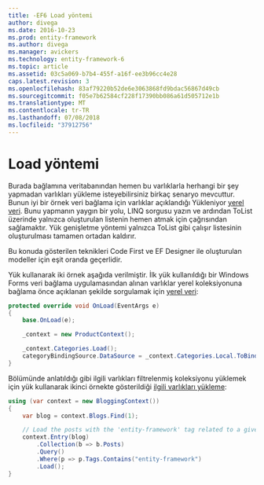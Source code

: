 ```yaml
---
title: -EF6 Load yöntemi
author: divega
ms.date: 2016-10-23
ms.prod: entity-framework
ms.author: divega
ms.manager: avickers
ms.technology: entity-framework-6
ms.topic: article
ms.assetid: 03c5a069-b7b4-455f-a16f-ee3b96cc4e28
caps.latest.revision: 3
ms.openlocfilehash: 83af79220b52de6e3063868fd9bdac56867d49cb
ms.sourcegitcommit: f05e7b62584cf228f17390bb086a61d505712e1b
ms.translationtype: MT
ms.contentlocale: tr-TR
ms.lasthandoff: 07/08/2018
ms.locfileid: "37912756"
---
```

# <a name="the-load-method"></a>Load yöntemi
Burada bağlamına veritabanından hemen bu varlıklarla herhangi bir şey yapmadan varlıkları yükleme isteyebilirsiniz birkaç senaryo mevcuttur. Bunun iyi bir örnek veri bağlama için varlıklar açıklandığı Yükleniyor [yerel veri](~/ef6/querying/local-data.md). Bunu yapmanın yaygın bir yolu, LINQ sorgusu yazın ve ardından ToList üzerinde yalnızca oluşturulan listenin hemen atmak için çağrısından sağlamaktır. Yük genişletme yöntemi yalnızca ToList gibi çalışır listesinin oluşturulması tamamen ortadan kaldırır.  

Bu konuda gösterilen teknikleri Code First ve EF Designer ile oluşturulan modeller için eşit oranda geçerlidir.  

Yük kullanarak iki örnek aşağıda verilmiştir. İlk yük kullanıldığı bir Windows Forms veri bağlama uygulamasından alınan varlıklar yerel koleksiyonuna bağlama önce açıklanan şekilde sorgulamak için [yerel veri](~/ef6/querying/local-data.md):  

``` csharp
protected override void OnLoad(EventArgs e)
{
    base.OnLoad(e);

    _context = new ProductContext();

    _context.Categories.Load();
    categoryBindingSource.DataSource = _context.Categories.Local.ToBindingList();
}
```  

Bölümünde anlatıldığı gibi ilgili varlıkları filtrelenmiş koleksiyonu yüklemek için yük kullanarak ikinci örnekte gösterildiği [ilgili varlıkları yükleme](~/ef6/querying/related-data.md):  

``` csharp
using (var context = new BloggingContext())
{
    var blog = context.Blogs.Find(1);

    // Load the posts with the 'entity-framework' tag related to a given blog
    context.Entry(blog)
        .Collection(b => b.Posts)
        .Query()
        .Where(p => p.Tags.Contains("entity-framework")
        .Load();
}
```  
